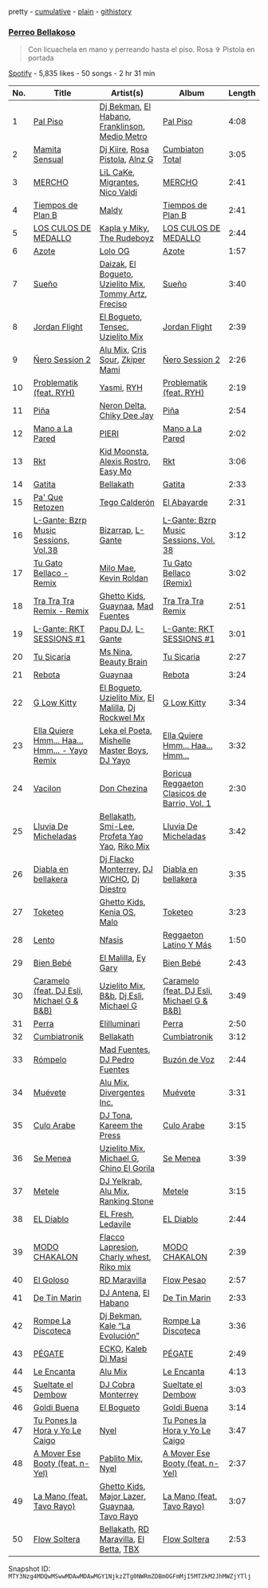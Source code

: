 pretty - [cumulative](/playlists/cumulative/37i9dQZF1DWUdsUUs0FzN4.md) - [plain](/playlists/plain/37i9dQZF1DWUdsUUs0FzN4) - [githistory](https://github.githistory.xyz/mackorone/spotify-playlist-archive/blob/main/playlists/plain/37i9dQZF1DWUdsUUs0FzN4)

### [Perreo Bellakoso](https://open.spotify.com/playlist/37i9dQZF1DWUdsUUs0FzN4)

> Con licuachela en mano y perreando hasta el piso\. Rosa ✞ Pistola en portada

[Spotify](https://open.spotify.com/user/spotify) - 5,835 likes - 50 songs - 2 hr 31 min

| No. | Title | Artist(s) | Album | Length |
|---|---|---|---|---|
| 1 | [Pal Piso](https://open.spotify.com/track/1yufEGuITHy338J5iFe7oE) | [Dj Bekman](https://open.spotify.com/artist/3PHuVxvrf7wtssAIDL3D8F), [El Habano](https://open.spotify.com/artist/4IzIgAufROQT2ITqlUv0ya), [Franklinson](https://open.spotify.com/artist/6zPPwJT8OUjA1r5DuAYXgo), [Medio Metro](https://open.spotify.com/artist/5UpsoJL3igByfrcFhKIqtK) | [Pal Piso](https://open.spotify.com/album/0e6Nt0OXxodh9djO8Gky7X) | 4:08 |
| 2 | [Mamita Sensual](https://open.spotify.com/track/1W401R1yONbC7KUXoNQBoM) | [Dj Kiire](https://open.spotify.com/artist/1jwYIyylx1XF15nbiPtLdu), [Rosa Pistola](https://open.spotify.com/artist/06fEHseCklFEuDgM5dccHX), [Alnz G](https://open.spotify.com/artist/6jr7HGYltyHEEolCbaDKIf) | [Cumbiaton Total](https://open.spotify.com/album/4BlAGrb8qPYX1TuaInheT4) | 3:05 |
| 3 | [MERCHO](https://open.spotify.com/track/1DxEbt6OSbrkRthk6pjZue) | [LiL CaKe](https://open.spotify.com/artist/0niAkxgT6y57bRbT0Ge94z), [Migrantes](https://open.spotify.com/artist/48R2gYdPKtfnfKAzhSVPUx), [Nico Valdi](https://open.spotify.com/artist/0uxYECT7XqHNccQAg5Uhe4) | [MERCHO](https://open.spotify.com/album/5beJZJo0DqVaPVlA1cHwjj) | 2:41 |
| 4 | [Tiempos de Plan B](https://open.spotify.com/track/3ncDEAUzMdf291D27RJQdM) | [Maldy](https://open.spotify.com/artist/4IndUOBCZYZg61557iq2A9) | [Tiempos de Plan B](https://open.spotify.com/album/7ciezkBiqpR8MOPveRhHLb) | 2:41 |
| 5 | [LOS CULOS DE MEDALLO](https://open.spotify.com/track/2CvfXjMfoheLIdjlkIBjXA) | [Kapla y Miky](https://open.spotify.com/artist/4dhKkIzf9LXogFL1NXfQc1), [The Rudeboyz](https://open.spotify.com/artist/7ciBW1p3KBsYIkFk4UmwS8) | [LOS CULOS DE MEDALLO](https://open.spotify.com/album/4KM5V40PZLMWbBcrzLlduL) | 2:44 |
| 6 | [Azote](https://open.spotify.com/track/7IJZyhrttBYZAIwQxmPxuj) | [Lolo OG](https://open.spotify.com/artist/1HAO6fqdAGX5CiWxBvhiyv) | [Azote](https://open.spotify.com/album/2IvC3pPmUw7QDAamPXP0i8) | 1:57 |
| 7 | [Sueño](https://open.spotify.com/track/5zzeED4DVkAX9ujce347pD) | [Daizak](https://open.spotify.com/artist/1CTQCLfayh8AF1ybuosMWZ), [El Bogueto](https://open.spotify.com/artist/3S9Hg7sRKhmtWunFZ2yAYP), [Uzielito Mix](https://open.spotify.com/artist/7wgrXbrp9RJQMri26GZgyH), [Tommy Artz](https://open.spotify.com/artist/5d8RjWwyW7wKhdiMXFQcPt), [Freciso](https://open.spotify.com/artist/2f5seq5MeXUMIbCCwoqm9C) | [Sueño](https://open.spotify.com/album/0i5yS4tEvSRHYaw2fRseOr) | 3:40 |
| 8 | [Jordan Flight](https://open.spotify.com/track/4FTYlPDoOqZwDe7uSUvwET) | [El Bogueto](https://open.spotify.com/artist/3S9Hg7sRKhmtWunFZ2yAYP), [Tensec](https://open.spotify.com/artist/02EGOrDhdvWL7nbN6psJaB), [Uzielito Mix](https://open.spotify.com/artist/7wgrXbrp9RJQMri26GZgyH) | [Jordan Flight](https://open.spotify.com/album/2BbXK3mLx7BP3fVHmhNM1M) | 2:39 |
| 9 | [Ñero Session 2](https://open.spotify.com/track/5dERrcB9eCq5x44BbpQQfp) | [Alu Mix](https://open.spotify.com/artist/7yiq52SDJKenHVST8xGCuF), [Cris Sour](https://open.spotify.com/artist/4FDok6VDIf3e0KFxaWXc4t), [Zkiper Mami](https://open.spotify.com/artist/42dhqBXADvMbtRoUX2SckE) | [Ñero Session 2](https://open.spotify.com/album/24Oz2KxC0F5F2JKWOoNZ7E) | 2:26 |
| 10 | [Problematik \(feat\. RYH\)](https://open.spotify.com/track/4au385cqaT6yH0uVm4Cd4e) | [Yasmi](https://open.spotify.com/artist/3SeLlSSVzurvLQGQEZLyKW), [RYH](https://open.spotify.com/artist/51zgwqGYELQ4W7SobIyv8R) | [Problematik \(feat\. RYH\)](https://open.spotify.com/album/1qkHprIMfXGQl6MLBwce96) | 2:19 |
| 11 | [Piña](https://open.spotify.com/track/4tYnor4oKHQ4q9NSFoUUB8) | [Neron Delta](https://open.spotify.com/artist/1ELi0AzjhCOn9DxBAYbyTO), [Chiky Dee Jay](https://open.spotify.com/artist/4z5uBsnmFPLFsGa5hQvLGO) | [Piña](https://open.spotify.com/album/4nnrsS1lnc03iEf67Lwi30) | 2:54 |
| 12 | [Mano a La Pared](https://open.spotify.com/track/7Dzv3NX8VbQJfZXRvVGn9D) | [PIERI](https://open.spotify.com/artist/6ieMOnAUmVIEjspgbWnqEX) | [Mano a La Pared](https://open.spotify.com/album/4uGcR25lyuaaM1V06VqRrF) | 2:02 |
| 13 | [Rkt](https://open.spotify.com/track/6kunqLryu0TFabC9x798tW) | [Kid Moonsta](https://open.spotify.com/artist/2rislViYWTnnJnNQHJ41Dy), [Alexis Rostro](https://open.spotify.com/artist/7FDQ4723m46e8vV6URzQKE), [Easy Mo](https://open.spotify.com/artist/76Oj47sMTbpy61tK8k81Ty) | [Rkt](https://open.spotify.com/album/3kGB4NVBhJH02h2OhW67EF) | 3:06 |
| 14 | [Gatita](https://open.spotify.com/track/4ilZV1WNjL7IxwE81OnaRY) | [Bellakath](https://open.spotify.com/artist/4yjm4SvYqC5FFuLbB6TyHr) | [Gatita](https://open.spotify.com/album/6264ANGNsltdE7SYjKMTKs) | 2:33 |
| 15 | [Pa' Que Retozen](https://open.spotify.com/track/5YJ4BVvTFmVCxUyhKejHfR) | [Tego Calderón](https://open.spotify.com/artist/3SUT1jjM5hzZj9TLfLZGIP) | [El Abayarde](https://open.spotify.com/album/6Q1kiSijkaHwoCwZUHW6IY) | 2:31 |
| 16 | [L\-Gante: Bzrp Music Sessions, Vol.38](https://open.spotify.com/track/1Crj1zkRMpsEjb9NOR6Zof) | [Bizarrap](https://open.spotify.com/artist/716NhGYqD1jl2wI1Qkgq36), [L\-Gante](https://open.spotify.com/artist/4YYxffPVDFe9XoqqbRW6Bq) | [L\-Gante: Bzrp Music Sessions, Vol\. 38](https://open.spotify.com/album/6ScNKLKYY6rpgCIJThLnMH) | 3:12 |
| 17 | [Tu Gato Bellaco \- Remix](https://open.spotify.com/track/6eB74UiUNkI7JJBhhr3Y6C) | [Milo Mae](https://open.spotify.com/artist/2iaaJzRhuEY8wPn8P6iNiP), [Kevin Roldan](https://open.spotify.com/artist/1RBzGO6Nm3uyhUSxP7EDWO) | [Tu Gato Bellaco \(Remix\)](https://open.spotify.com/album/6JNQ7Gic3xnJI40wG6keLy) | 3:02 |
| 18 | [Tra Tra Tra Remix \- Remix](https://open.spotify.com/track/4YqCBC4FwzGXuhixt5cgmm) | [Ghetto Kids](https://open.spotify.com/artist/6XvKTz2XRPwlry0UdjqoKq), [Guaynaa](https://open.spotify.com/artist/0BqURncJM5B1BBu7UM51eq), [Mad Fuentes](https://open.spotify.com/artist/6fzh7nbhTUmqHUlx7a6DFW) | [Tra Tra Tra Remix](https://open.spotify.com/album/4TntWxJmNQSZJGcj3ewRBc) | 2:51 |
| 19 | [L\-Gante: RKT SESSIONS \#1](https://open.spotify.com/track/4A9u8OrzFYbxdjiydkNdUi) | [Papu DJ](https://open.spotify.com/artist/1Z7q2glJYLsPpPoPIgBjdE), [L\-Gante](https://open.spotify.com/artist/4YYxffPVDFe9XoqqbRW6Bq) | [L\-Gante: RKT SESSIONS \#1](https://open.spotify.com/album/530tno9W2FoIzPffRMOyGG) | 3:01 |
| 20 | [Tu Sicaria](https://open.spotify.com/track/5cyKYhm8vo5edvuT5tIuQ6) | [Ms Nina](https://open.spotify.com/artist/43Hr2FjhVehkROIIEb7EfQ), [Beauty Brain](https://open.spotify.com/artist/3KsfLbdoFjSnXT2QUK7ooR) | [Tu Sicaria](https://open.spotify.com/album/6LcDLFvmP0BrUOgEFjscJR) | 2:27 |
| 21 | [Rebota](https://open.spotify.com/track/4THusowxdHxwt0HBh5pyRx) | [Guaynaa](https://open.spotify.com/artist/0BqURncJM5B1BBu7UM51eq) | [Rebota](https://open.spotify.com/album/4k7X71ESLjW13vV6XYI0MM) | 3:24 |
| 22 | [G Low Kitty](https://open.spotify.com/track/7z6DZLcw8FFKR0j16gich8) | [El Bogueto](https://open.spotify.com/artist/3S9Hg7sRKhmtWunFZ2yAYP), [Uzielito Mix](https://open.spotify.com/artist/7wgrXbrp9RJQMri26GZgyH), [El Malilla](https://open.spotify.com/artist/6BV37tKh6pY97mnNdTCzly), [Dj Rockwel Mx](https://open.spotify.com/artist/2eobLT6bmdvl5yGG5qPAgd) | [G Low Kitty](https://open.spotify.com/album/6IvwdLnra2eCGtQnCYIXTN) | 3:34 |
| 23 | [Ella Quiere Hmm..\. Haa..\. Hmm..\. \- Yayo Remix](https://open.spotify.com/track/0QN1rkBy3D6j9Yw3Czlcsc) | [Leka el Poeta](https://open.spotify.com/artist/4SdKFy0lyBsw0SHbNH9GXV), [Mishelle Master Boys](https://open.spotify.com/artist/7dOIGNkb49QRgG5VsjXebG), [DJ Yayo](https://open.spotify.com/artist/6sPVGPkxslll1c4pdHvxYh) | [Ella Quiere Hmm..\. Haa..\. Hmm...](https://open.spotify.com/album/0D6DGiSFytv1dzqjAvy05D) | 3:32 |
| 24 | [Vacilon](https://open.spotify.com/track/4RSoYhMvBaQkxCXfq0kvjj) | [Don Chezina](https://open.spotify.com/artist/1ljNTY4uIBecRJmy69UNWt) | [Boricua Reggaeton Clasicos de Barrio, Vol\. 1](https://open.spotify.com/album/6bUq5lb8Dgl3whC2xgrXCl) | 2:30 |
| 25 | [Lluvia De Micheladas](https://open.spotify.com/track/1YAqv5QidJkRcwZo1FV6s1) | [Bellakath](https://open.spotify.com/artist/4yjm4SvYqC5FFuLbB6TyHr), [Smi\-Lee](https://open.spotify.com/artist/4kcrrhbTk7KqY1KKeonwKA), [Profeta Yao Yao](https://open.spotify.com/artist/4tXFiCOQKSg5avRjHnYJAb), [Riko Mix](https://open.spotify.com/artist/4tLNdBKmqrgKBjgcnKCdeP) | [Lluvia De Micheladas](https://open.spotify.com/album/03OMTESg6ZdhYChtszcfxw) | 3:42 |
| 26 | [Diabla en bellakera](https://open.spotify.com/track/6Tm42ujjFYSmYPG2t0QCbu) | [Dj Flacko Monterrey](https://open.spotify.com/artist/1wNss5CYWZXudK9XnuMLbX), [DJ WICHO](https://open.spotify.com/artist/6RcXXVJ0cB3cKnc8PhQSZg), [Dj Diestro](https://open.spotify.com/artist/3WWMZusY0DgheUWKhTVx9j) | [Diabla en bellakera](https://open.spotify.com/album/04s4sX5A9qSqbNajrtZ2Rw) | 3:35 |
| 27 | [Toketeo](https://open.spotify.com/track/0pRgURvgp75RPKjTGQodau) | [Ghetto Kids](https://open.spotify.com/artist/6XvKTz2XRPwlry0UdjqoKq), [Kenia OS](https://open.spotify.com/artist/31VFEohvhOUKrtAONEBhMG), [Malo](https://open.spotify.com/artist/3voOTPDg4JXGVLVWG6wfeb) | [Toketeo](https://open.spotify.com/album/42gM3PcVUatLaI2izJ6jmz) | 3:23 |
| 28 | [Lento](https://open.spotify.com/track/6bMSP5IyrfELhfMy93KPYT) | [Nfasis](https://open.spotify.com/artist/5ypEYwWaSgtjBPCPcredFM) | [Reggaeton Latino Y Más](https://open.spotify.com/album/5CYsAeq9qjHS4HXS90K3kV) | 1:50 |
| 29 | [Bien Bebé](https://open.spotify.com/track/6DZzQDUdpigYzSsnCnznay) | [El Malilla](https://open.spotify.com/artist/6BV37tKh6pY97mnNdTCzly), [Ey Gary](https://open.spotify.com/artist/4b4iRS4BUIkDBteNwGc9Ww) | [Bien Bebé](https://open.spotify.com/album/7k7MXCnNDvjk0kna93lyd4) | 2:43 |
| 30 | [Caramelo \(feat\. DJ Esli, Michael G & B&B\)](https://open.spotify.com/track/6P84crmqVzt4685QoMnjb0) | [Uzielito Mix](https://open.spotify.com/artist/7wgrXbrp9RJQMri26GZgyH), [B&b](https://open.spotify.com/artist/7a62sLCBUNRLonwRpuO83Q), [Dj Esli](https://open.spotify.com/artist/10qjZu7jW6R0cuqwY40SVd), [Michael G](https://open.spotify.com/artist/52vhIE7TjnC3Cxd7ZOWJZ3) | [Caramelo \(feat\. DJ Esli, Michael G & B&B\)](https://open.spotify.com/album/0tMYxu1s8sIInR538bQcz8) | 3:49 |
| 31 | [Perra](https://open.spotify.com/track/1vEHlZqC9x8fVyVjPeIgVn) | [Elilluminari](https://open.spotify.com/artist/0BHo5QBLAjH32hoe4xHGYq) | [Perra](https://open.spotify.com/album/6bM4paaoMiNzCBcD5sGDH6) | 2:50 |
| 32 | [Cumbiatronik](https://open.spotify.com/track/1PooFwkjYMobQx9qCozXhb) | [Bellakath](https://open.spotify.com/artist/4yjm4SvYqC5FFuLbB6TyHr) | [Cumbiatronik](https://open.spotify.com/album/1PCXjPBVHXl8pHMsY96yMF) | 3:12 |
| 33 | [Rómpelo](https://open.spotify.com/track/2DTKvhMEE6pTJAKu3uv6Ks) | [Mad Fuentes](https://open.spotify.com/artist/6fzh7nbhTUmqHUlx7a6DFW), [DJ Pedro Fuentes](https://open.spotify.com/artist/6Ez7LiWGLxUAl9Gso9zEDs) | [Buzón de Voz](https://open.spotify.com/album/4BkaOPT7FUQj23tVW5AE3T) | 2:44 |
| 34 | [Muévete](https://open.spotify.com/track/6hWx6ly9alU4e3UXybN0EU) | [Alu Mix](https://open.spotify.com/artist/7yiq52SDJKenHVST8xGCuF), [Divergentes Inc.](https://open.spotify.com/artist/53GvbDsSidYJZCdCrOcGgI) | [Muévete](https://open.spotify.com/album/6spUBYcMPDm3ANEmoVxrdo) | 3:31 |
| 35 | [Culo Arabe](https://open.spotify.com/track/4B4ayQqNLHv3fU2d2ln7iD) | [DJ Tona](https://open.spotify.com/artist/5MzTbNyy68X6pjcq1zMzxB), [Kareem the Press](https://open.spotify.com/artist/0TNzbgKXLX3V6CbbnQ6fpm) | [Culo Arabe](https://open.spotify.com/album/5vJcPE9KIFh0uxczunFUIT) | 3:15 |
| 36 | [Se Menea](https://open.spotify.com/track/3mbKLIppSw6vqWidiuMd53) | [Uzielito Mix](https://open.spotify.com/artist/7wgrXbrp9RJQMri26GZgyH), [Michael G](https://open.spotify.com/artist/52vhIE7TjnC3Cxd7ZOWJZ3), [Chino El Gorila](https://open.spotify.com/artist/3F1DM59crNsFkIY0ydIlO6) | [Se Menea](https://open.spotify.com/album/29QUuLDAgelu6uM7zmh4CM) | 3:39 |
| 37 | [Metele](https://open.spotify.com/track/0bhNA2f3YxwP2dNo1BTbcB) | [DJ Yelkrab](https://open.spotify.com/artist/0milslSIsAqYn2xHggVtB5), [Alu Mix](https://open.spotify.com/artist/7yiq52SDJKenHVST8xGCuF), [Ranking Stone](https://open.spotify.com/artist/2vThUcryaKNLhULHOzP3eH) | [Metele](https://open.spotify.com/album/57XcVUDgQmW2OWvHIu4I3l) | 3:15 |
| 38 | [EL Diablo](https://open.spotify.com/track/65qVVGOzeUT86NHwhzhVKj) | [EL Fresh](https://open.spotify.com/artist/5SKKmrCayBdpFX1A7l42Cw), [Ledavile](https://open.spotify.com/artist/4Mm3QHdKwWmHLI6tHYhORk) | [EL Diablo](https://open.spotify.com/album/3vBeETbf9fHvGiQ4YBmEZI) | 2:44 |
| 39 | [MODO CHAKALON](https://open.spotify.com/track/5YZfSRxRixDOVR2O5AQL1F) | [Flacco Lapresion](https://open.spotify.com/artist/0vOkRmt817dkOS5As5CBlm), [Charly whest](https://open.spotify.com/artist/5EZZZ6q2iwiuxkTE0DK3os), [Riko mix](https://open.spotify.com/artist/7xI6d9mjFghcnsmZc3Gfv5) | [MODO CHAKALON](https://open.spotify.com/album/4nsCbDdqTlSIIuHxE4KctY) | 2:39 |
| 40 | [El Goloso](https://open.spotify.com/track/68QtlyBrzD98s4phcL1fx2) | [RD Maravilla](https://open.spotify.com/artist/0nQKjof7jr673bYRKIHqe4) | [Flow Pesao](https://open.spotify.com/album/6DL7KLWzBh9VSX0Zaf4LM3) | 2:57 |
| 41 | [De Tin Marin](https://open.spotify.com/track/5S4pezCIx9zIz1xRVcdOOP) | [DJ Antena](https://open.spotify.com/artist/3x4HzYxQSgtmomxVVlCEiW), [El Habano](https://open.spotify.com/artist/4IzIgAufROQT2ITqlUv0ya) | [De Tin Marin](https://open.spotify.com/album/236aS4CdWzVT1aP9247gf4) | 2:33 |
| 42 | [Rompe La Discoteca](https://open.spotify.com/track/0eQWSNIz6EqM0DybEyOsJR) | [Dj Bekman](https://open.spotify.com/artist/3PHuVxvrf7wtssAIDL3D8F), [Kale “La Evolución”](https://open.spotify.com/artist/57T1dRrwZqZJbR6VC6wDRz) | [Rompe La Discoteca](https://open.spotify.com/album/73gxcM9ox886mJZrRQPDhi) | 3:36 |
| 43 | [PÉGATE](https://open.spotify.com/track/6OwKm3AXpkr6nO8Rid5e75) | [ECKO](https://open.spotify.com/artist/2Jb9jVnCpWkXtoGznFJ6bF), [Kaleb Di Masi](https://open.spotify.com/artist/5U5wYVqrbD6J8SK4kNhau4) | [PÉGATE](https://open.spotify.com/album/4JP9WAcqSyTOaA0DVpMh03) | 2:49 |
| 44 | [Le Encanta](https://open.spotify.com/track/58WWCAi0pGb9Kw49BnGTXI) | [Alu Mix](https://open.spotify.com/artist/7yiq52SDJKenHVST8xGCuF) | [Le Encanta](https://open.spotify.com/album/1TV7WOBMrutnBWvDfkZA8G) | 4:13 |
| 45 | [Sueltate el Dembow](https://open.spotify.com/track/6lW3Zxh9wBch3cNrTMicSq) | [DJ Cobra Monterrey](https://open.spotify.com/artist/4irQCuA0Tlt4vyXvfcuz2p) | [Sueltate el Dembow](https://open.spotify.com/album/19REskE6qmcBnveMqcIQx7) | 3:03 |
| 46 | [Goldi Buena](https://open.spotify.com/track/0yKV1lGKbIOmWUDOoEu7PE) | [El Bogueto](https://open.spotify.com/artist/3S9Hg7sRKhmtWunFZ2yAYP) | [Goldi Buena](https://open.spotify.com/album/7mCziNGhAO2XFa0HwgZNSq) | 3:14 |
| 47 | [Tu Pones la Hora y Yo Le Caigo](https://open.spotify.com/track/2ZD6DyfX8VSF0st6Pu3RV3) | [Nyel](https://open.spotify.com/artist/5kwCLUDUVzT4sQinTSJ2a5) | [Tu Pones la Hora y Yo Le Caigo](https://open.spotify.com/album/5MwKUAT1QxdlUalOBVu74w) | 3:47 |
| 48 | [A Mover Ese Booty \(feat\. n\-Yel\)](https://open.spotify.com/track/04SjhfpIKuLzsxCUYY838j) | [Pablito Mix](https://open.spotify.com/artist/6YnCbY5kHjyJcMEUjoeyX3), [Nyel](https://open.spotify.com/artist/5kwCLUDUVzT4sQinTSJ2a5) | [A Mover Ese Booty \(feat\. n\-Yel\)](https://open.spotify.com/album/2VHXKpkQNthOvzq6TVEq3A) | 2:37 |
| 49 | [La Mano \(feat\. Tavo Rayo\)](https://open.spotify.com/track/3YFt3sGjTaCL0kj3YfV4VG) | [Ghetto Kids](https://open.spotify.com/artist/6XvKTz2XRPwlry0UdjqoKq), [Major Lazer](https://open.spotify.com/artist/738wLrAtLtCtFOLvQBXOXp), [Guaynaa](https://open.spotify.com/artist/0BqURncJM5B1BBu7UM51eq), [Tavo Rayo](https://open.spotify.com/artist/4V6Om8WdDxyoHGhpfgD9Mp) | [La Mano \(feat\. Tavo Rayo\)](https://open.spotify.com/album/2sFm2ViF2986w7ljTNKBoR) | 3:07 |
| 50 | [Flow Soltera](https://open.spotify.com/track/1TEqM0Fg2wGewCRRkOTjRC) | [Bellakath](https://open.spotify.com/artist/4yjm4SvYqC5FFuLbB6TyHr), [RD Maravilla](https://open.spotify.com/artist/0nQKjof7jr673bYRKIHqe4), [El Betta](https://open.spotify.com/artist/3FhhcDWeH2qAaHg8Xx4h34), [TBX](https://open.spotify.com/artist/5fU21ZKt2txkO1sEOI5rwp) | [Flow Soltera](https://open.spotify.com/album/1i8qCWW4j4DuS60X8VyAqy) | 2:53 |

Snapshot ID: `MTY3Nzg4MDQwMSwwMDAwMDAwMGY1NjkzZTg0NWRmZDBmOGFmMjI5MTZkM2JhMWZjYTlj`
